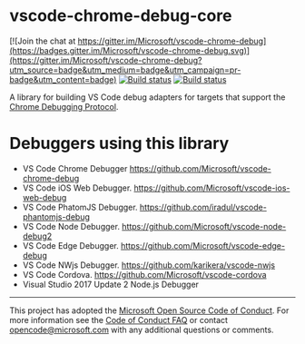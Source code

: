 # vscode-chrome-debug-core
[![Join the chat at https://gitter.im/Microsoft/vscode-chrome-debug](https://badges.gitter.im/Microsoft/vscode-chrome-debug.svg)](https://gitter.im/Microsoft/vscode-chrome-debug?utm_source=badge&utm_medium=badge&utm_campaign=pr-badge&utm_content=badge)
[![Build status](https://travis-ci.org/Microsoft/vscode-chrome-debug-core.svg?branch=master)](https://travis-ci.org/Microsoft/vscode-chrome-debug-core)
[![Build status](https://ci.appveyor.com/api/projects/status/4txeyylky6aori9q?svg=true)](https://ci.appveyor.com/project/roblourens/vscode-chrome-debug-core)

A library for building VS Code debug adapters for targets that support the [Chrome Debugging Protocol](https://chromedevtools.github.io/devtools-protocol/).

# Debuggers using this library
- VS Code Chrome Debugger https://github.com/Microsoft/vscode-chrome-debug
- VS Code iOS Web Debugger. https://github.com/Microsoft/vscode-ios-web-debug
- VS Code PhatomJS Debugger. https://github.com/iradul/vscode-phantomjs-debug
- VS Code Node Debugger. https://github.com/Microsoft/vscode-node-debug2
- VS Code Edge Debugger. https://github.com/Microsoft/vscode-edge-debug
- VS Code NWjs Debugger. https://github.com/karikera/vscode-nwjs
- VS Code Cordova. https://github.com/Microsoft/vscode-cordova
- Visual Studio 2017 Update 2 Node.js Debugger

---
This project has adopted the [Microsoft Open Source Code of Conduct](https://opensource.microsoft.com/codeofconduct/). For more information see the [Code of Conduct FAQ](https://opensource.microsoft.com/codeofconduct/faq/) or contact [opencode@microsoft.com](mailto:opencode@microsoft.com) with any additional questions or comments.
